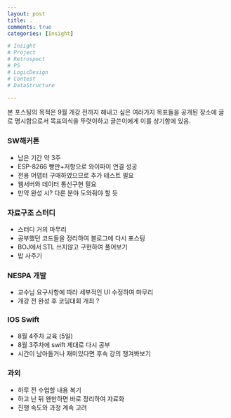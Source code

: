 ```yaml
---
layout: post
title: .
comments: true
categories: [Insight]

# Insight
# Project
# Retrospect
# PS
# LogicDesign
# Contest
# DataStructure

---
```


본 포스팅의 목적은 9월 개강 전까지 해내고 싶은 여러가지 목표들을 공개된 장소에 글로 명시함으로서 목표의식을 뚜렷이하고 글쓴이에게 이를 상기함에 있음. 

### SW해커톤
- 남은 기간 약 3주
- ESP-8266 빵판+저항으로 와이파이 연결 성공
- 전용 어뎁터 구매하였으므로 추가 테스트 필요
- 웹서버와 데이터 통신구현 필요
- 만약 완성 시? 다른 분야 도와줘야 할 듯

### 자료구조 스터디
- 스터디 거의 마무리
- 공부했던 코드들을 정리하여 블로그에 다시 포스팅
- BOJ에서 STL 쓰지않고 구현하여 풀어보기
- 밥 사주기
  
### NESPA 개발
- 교수님 요구사항에 따라 세부적인 UI 수정하여 마무리
- 개강 전 완성 후 코딩대회 개최 ?

### IOS Swift
- 8월 4주차 교육 (5일)
- 8월 3주차에 swift 제대로 다시 공부
- 시간이 남아돌거나 재미있다면 후속 강의 챙겨봐보기

### 과외
- 하루 전 수업할 내용 복기
- 하고 난 뒤 왠만하면 바로 정리하여 자료화
- 진행 속도와 과정 계속 고려
